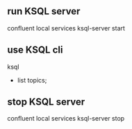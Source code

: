 ## run KSQL server
confluent local services ksql-server start

## use KSQL cli
ksql

- list topics;

## stop KSQL server
confluent local services ksql-server stop


